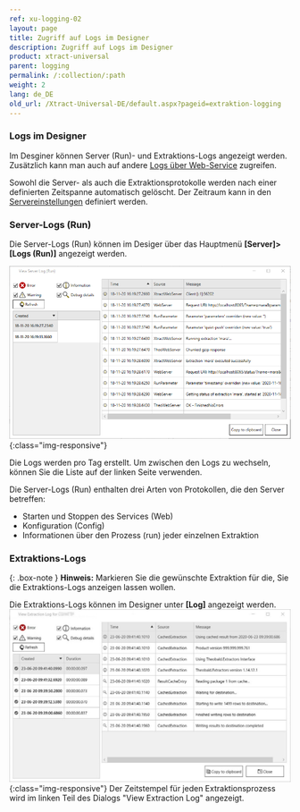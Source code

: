 ```yaml
---
ref: xu-logging-02
layout: page
title: Zugriff auf Logs im Designer
description: Zugriff auf Logs im Designer
product: xtract-universal
parent: logging
permalink: /:collection/:path
weight: 2
lang: de_DE
old_url: /Xtract-Universal-DE/default.aspx?pageid=extraktion-logging
---
```


### Logs im Designer
Im Desginer können Server (Run)- und Extraktions-Logs angezeigt werden. Zusätzlich kann man auch auf andere [Logs über Web-Service](/log-zugriff-ueber-http) zugreifen.

Sowohl die Server- als auch die Extraktionsprotokolle werden nach einer definierten Zeitspanne automatisch gelöscht. Der Zeitraum kann in den [Servereinstellungen](../server/server_einstellungen) definiert werden.

### Server-Logs (Run)

Die Server-Logs (Run) können im Desiger über das Hauptmenü **[Server]>[Logs (Run)]** angezeigt werden.

![View-Server-Log](/img/content/View-Server-Log.png){:class="img-responsive"}
 
Die Logs werden pro Tag erstellt. Um zwischen den Logs zu wechseln, können Sie die Liste auf der linken Seite verwenden. 

Die Server-Logs (Run) enthalten drei Arten von Protokollen, die den Server betreffen:
 - Starten und Stoppen des Services (Web)
 - Konfiguration (Config)
 - Informationen über den Prozess (run) jeder einzelnen Extraktion

### Extraktions-Logs

{: .box-note }
**Hinweis:** Markieren Sie die gewünschte Extraktion für die, Sie die Extraktions-Logs anzeigen lassen wollen. 

Die Extraktions-Logs können im Designer unter **[Log]** angezeigt werden.
![View-Extraction-Log](/img/content/View-Extraction-Log.png){:class="img-responsive"} 
Der Zeitstempel für jeden Extraktionsprozess wird im linken Teil des Dialogs "View Extraction Log" angezeigt.



